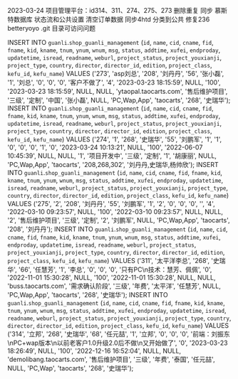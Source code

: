 2023-03-24
项目管理平台：id314、311、274、275、273 删除重复
同步 慕斯特数据库 状态流和公共设置 清空订单数据
同步4htd 分类到公共
修复236  betteryoyo .git 目录可访问问题



INSERT INTO `guanli`.`shop_guanli_management` (`id`, `name`, `cid`, `cname`, `fid`, `fname`, `kid`, `kname`, `tnum`, `ynum`, `wnum`, `msg`, `status`, `addtime`, `xufei`, `endproday`, `updatetime`, `isread`, `readname`, `weburl`, `project_status`, `project_youxianji`, `project_type`, `country`, `director`, `director_id`, `edition`, `project_class`, `kefu_id`, `kefu_name`) VALUES ('273', 'asp刘总', '208', '刘丹丹', '56', '张小磊', '1', '刘总', '0', '0', '0', '客户不做了', '4', '2023-03-23 18:15:59', NULL, '100', '2023-03-23 18:15:59', NULL, NULL, 'ytaopal.taocarts.com', '售后维护项目', '三级', '定制', '中国', '张小磊', NULL, 'PC,Wap,App', 'taocarts', '268', '史瑞华');
INSERT INTO `guanli`.`shop_guanli_management` (`id`, `name`, `cid`, `cname`, `fid`, `fname`, `kid`, `kname`, `tnum`, `ynum`, `wnum`, `msg`, `status`, `addtime`, `xufei`, `endproday`, `updatetime`, `isread`, `readname`, `weburl`, `project_status`, `project_youxianji`, `project_type`, `country`, `director`, `director_id`, `edition`, `project_class`, `kefu_id`, `kefu_name`) VALUES ('274', '1', '268', '史瑞华', '55', '刘鹏军', '1', '1', '0', '0', '0', '1', '0', '2023-03-24 10:13:21', NULL, '100', '2022-06-07 10:45:39', NULL, NULL, '1', '项目开发中', '三级', '定制', '1', '胡康丽', NULL, 'PC,Wap,App', 'taocarts', '208,268,302', '刘丹丹,史瑞华,杨帅欣');
INSERT INTO `guanli`.`shop_guanli_management` (`id`, `name`, `cid`, `cname`, `fid`, `fname`, `kid`, `kname`, `tnum`, `ynum`, `wnum`, `msg`, `status`, `addtime`, `xufei`, `endproday`, `updatetime`, `isread`, `readname`, `weburl`, `project_status`, `project_youxianji`, `project_type`, `country`, `director`, `director_id`, `edition`, `project_class`, `kefu_id`, `kefu_name`) VALUES ('275', '2', '208', '刘丹丹', '55', '刘鹏军', '1', '2', '0', '0', '0', '', '4', '2022-03-10 09:23:57', NULL, '100', '2022-03-10 09:23:57', NULL, NULL, '2', '售后维护项目', '三级', '定制', '2', '刘鹏军', NULL, 'PC,Wap,App', 'taocarts', '208', '刘丹丹');
INSERT INTO `guanli`.`shop_guanli_management` (`id`, `name`, `cid`, `cname`, `fid`, `fname`, `kid`, `kname`, `tnum`, `ynum`, `wnum`, `msg`, `status`, `addtime`, `xufei`, `endproday`, `updatetime`, `isread`, `readname`, `weburl`, `project_status`, `project_youxianji`, `project_type`, `country`, `director`, `director_id`, `edition`, `project_class`, `kefu_id`, `kefu_name`) VALUES ('311', '太平洋李总', '268', '史瑞华', '66', '任慧芳', '1', '李总', '0', '0', '0', '只有PC\n技术：慧芳、佩佩', '0', '2022-11-01 15:30:28', NULL, '100', '2022-11-01 15:30:28', NULL, NULL, 'buss.taocarts.com', '需求确认阶段', '三级', '年费', '太平洋', '任慧芳', NULL, 'PC,Wap,App', 'taocarts', '268', '史瑞华');
INSERT INTO `guanli`.`shop_guanli_management` (`id`, `name`, `cid`, `cname`, `fid`, `fname`, `kid`, `kname`, `tnum`, `ynum`, `wnum`, `msg`, `status`, `addtime`, `xufei`, `endproday`, `updatetime`, `isread`, `readname`, `weburl`, `project_status`, `project_youxianji`, `project_type`, `country`, `director`, `director_id`, `edition`, `project_class`, `kefu_id`, `kefu_name`) VALUES ('314', '立邦', '268', '史瑞华', '68', '任元喆', '1', '立邦', '0', '0', '0', '前端：刘振东\nPC+wap版本\n以前老客户1.0升级2.0后不做\n又开始做了', '0', '2023-03-23 18:26:49', NULL, '100', '2022-12-16 16:52:04', NULL, NULL, 'demolibang.taocarts.com', '售后维护项目', '三级', '年费', '泰国', '任元喆', NULL, 'PC,Wap', 'taocarts', '268', '史瑞华');

